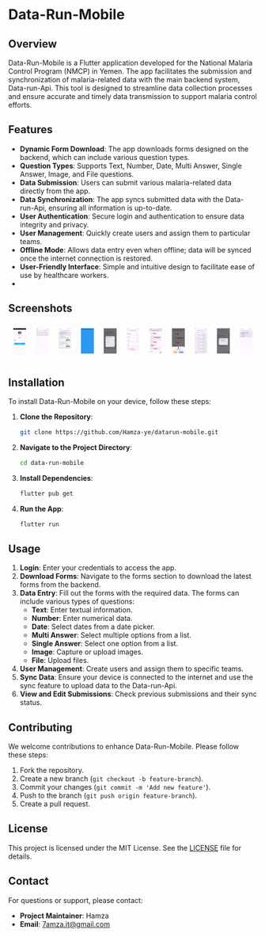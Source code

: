 # Data-Run-Mobile

## Overview

Data-Run-Mobile is a Flutter application developed for the National Malaria Control Program (NMCP)
in Yemen. The app facilitates the submission and synchronization of malaria-related data with the
main backend system, Data-run-Api. This tool is designed to streamline data collection processes and
ensure accurate and timely data transmission to support malaria control efforts.

## Features

- **Dynamic Form Download**: The app downloads forms designed on the backend, which can include
  various question types.
- **Question Types**: Supports Text, Number, Date, Multi Answer, Single Answer, Image, and File
  questions.
- **Data Submission**: Users can submit various malaria-related data directly from the app.
- **Data Synchronization**: The app syncs submitted data with the Data-run-Api, ensuring all
  information is up-to-date.
- **User Authentication**: Secure login and authentication to ensure data integrity and privacy.
- **User Management**: Quickly create users and assign them to particular teams.
- **Offline Mode**: Allows data entry even when offline; data will be synced once the internet
  connection is restored.
- **User-Friendly Interface**: Simple and intuitive design to facilitate ease of use by healthcare
  workers.
-

## Screenshots

<div style="display: flex; flex-wrap: wrap;">
  <div style="flex: 1; padding: 10px;">
    <img src="screenshots/1.png" alt="Screenshot 1" style="width: 100%;">
  </div>
  <div style="flex: 1; padding: 10px;">
    <img src="screenshots/2.png" alt="Screenshot 2" style="width: 100%;">
  </div>
  <div style="flex: 1; padding: 10px;">
    <img src="screenshots/3.png" alt="Screenshot 3" style="width: 100%;">
  </div>
  <div style="flex: 1; padding: 10px;">
    <img src="screenshots/4.png" alt="Screenshot 4" style="width: 100%;">
  </div>
<div style="flex: 1; padding: 10px;">
    <img src="screenshots/5.png" alt="Screenshot 1" style="width: 100%;">
  </div>
  <div style="flex: 1; padding: 10px;">
    <img src="screenshots/6.png" alt="Screenshot 2" style="width: 100%;">
  </div>
  <div style="flex: 1; padding: 10px;">
    <img src="screenshots/7.png" alt="Screenshot 3" style="width: 100%;">
  </div>
  <div style="flex: 1; padding: 10px;">
    <img src="screenshots/8.png" alt="Screenshot 4" style="width: 100%;">
  </div>
  <div style="flex: 1; padding: 10px;">
    <img src="screenshots/9.png" alt="Screenshot 2" style="width: 100%;">
  </div>
  <div style="flex: 1; padding: 10px;">
    <img src="screenshots/10.png" alt="Screenshot 3" style="width: 100%;">
  </div>
  <div style="flex: 1; padding: 10px;">
    <img src="screenshots/11.png" alt="Screenshot 4" style="width: 100%;">
  </div>
</div>

## Installation

To install Data-Run-Mobile on your device, follow these steps:

1. **Clone the Repository**:
   ```bash
   git clone https://github.com/Hamza-ye/datarun-mobile.git
   ```
2. **Navigate to the Project Directory**:
   ```bash
   cd data-run-mobile
   ```
3. **Install Dependencies**:
   ```bash
   flutter pub get
   ```
4. **Run the App**:
   ```bash
   flutter run
   ```

## Usage

1. **Login**: Enter your credentials to access the app.
2. **Download Forms**: Navigate to the forms section to download the latest forms from the backend.
3. **Data Entry**: Fill out the forms with the required data. The forms can include various types of
   questions:
    - **Text**: Enter textual information.
    - **Number**: Enter numerical data.
    - **Date**: Select dates from a date picker.
    - **Multi Answer**: Select multiple options from a list.
    - **Single Answer**: Select one option from a list.
    - **Image**: Capture or upload images.
    - **File**: Upload files.
4. **User Management**: Create users and assign them to specific teams.
5. **Sync Data**: Ensure your device is connected to the internet and use the sync feature to upload
   data to the Data-run-Api.
6. **View and Edit Submissions**: Check previous submissions and their sync status.

## Contributing

We welcome contributions to enhance Data-Run-Mobile. Please follow these steps:

1. Fork the repository.
2. Create a new branch (`git checkout -b feature-branch`).
3. Commit your changes (`git commit -m 'Add new feature'`).
4. Push to the branch (`git push origin feature-branch`).
5. Create a pull request.

## License

This project is licensed under the MIT License. See the [LICENSE](LICENSE) file for details.

## Contact

For questions or support, please contact:

- **Project Maintainer**: Hamza
- **Email**: 7amza.it@gmail.com
